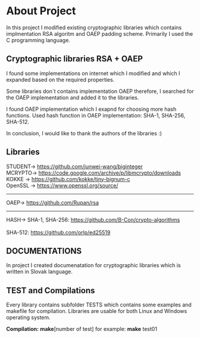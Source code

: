 # About Project
In this project I modified existing cryptographic libraries which contains implmentation RSA algoritm and OAEP padding scheme. Primarily I used the C programming language.


## Cryptographic libraries RSA + OAEP
I found some implementations on internet which I modified and which I expanded based on the required properties.

Some libraries don`t contains implementation OAEP therefore, I searched for the OAEP implementation and added it to the libraries.

I found OAEP implementation which I exapnd for choosing more hash functions. Used hash function in OAEP implementation: SHA-1, SHA-256, SHA-512.

In conclusion, I would like to thank the authors of the libraries :)

## Libraries

STUDENT-> https://github.com/junwei-wang/biginteger <br/>
MCRYPTO-> https://code.google.com/archive/p/libmcrypto/downloads <br/>
KOKKE -> https://github.com/kokke/tiny-bignum-c <br/>
OpenSSL -> https://www.openssl.org/source/ <br/>

---

OAEP-> https://github.com/Rupan/rsa

---

HASH-> SHA-1, SHA-256: https://github.com/B-Con/crypto-algorithms
 &nbsp;  &nbsp; &nbsp; &nbsp; &nbsp; &nbsp; &nbsp; &nbsp; &nbsp;<br/>SHA-512: https://github.com/orlp/ed25519


## DOCUMENTATIONS
In project I created documenatation for cryptographic libraries which is written in Slovak language.


## TEST and Compilations
Every library contains subfolder TESTS which contains some examples and makefile for compilation. Libraries are usable for both Linux and Windows operating system.

**Compilation:** **make**[number of test] for example: **make** test01
